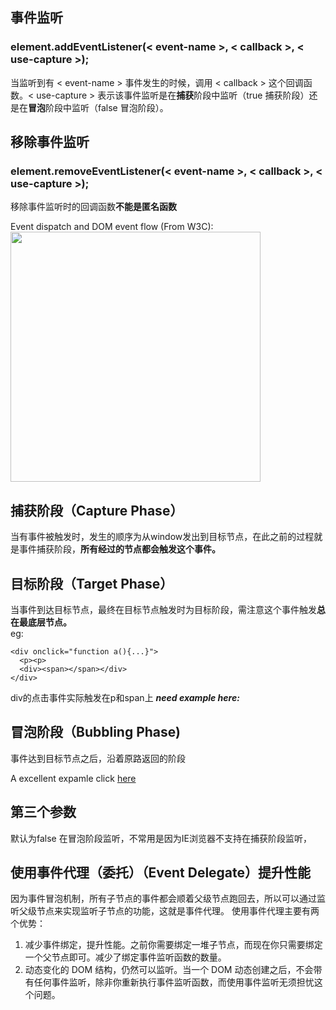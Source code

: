 ## 事件监听 
### element.addEventListener(< event-name >, < callback >, < use-capture >);
当监听到有 < event-name > 事件发生的时候，调用 < callback > 这个回调函数。< use-capture > 表示该事件监听是在**捕获**阶段中监听（true 捕获阶段）还是在**冒泡**阶段中监听（false 冒泡阶段）。  
## 移除事件监听 
### element.removeEventListener(< event-name >, < callback >, < use-capture >);
移除事件监听时的回调函数**不能是匿名函数**

Event dispatch and DOM event flow (From W3C):  
<img src="https://www.w3.org/TR/DOM-Level-3-Events/images/eventflow.svg" width="400">

## 捕获阶段（Capture Phase）
当有事件被触发时，发生的顺序为从window发出到目标节点，在此之前的过程就是事件捕获阶段，**所有经过的节点都会触发这个事件。**

## 目标阶段（Target Phase）
当事件到达目标节点，最终在目标节点触发时为目标阶段，需注意这个事件触发**总在最底层节点。**  
eg:  
```
<div onclick="function a(){...}">
  <p><p>
  <div><span></span></div>
</div>
```
div的点击事件实际触发在p和span上  ***need example here:***

## 冒泡阶段（Bubbling Phase)  
事件达到目标节点之后，沿着原路返回的阶段

A excellent expamle click <a href="http://jsbin.com/exezex/4/embed?css,js,output">here</a>

## 第三个参数 
默认为false 在冒泡阶段监听，不常用是因为IE浏览器不支持在捕获阶段监听，

## 使用事件代理（委托）（Event Delegate）提升性能 
因为事件冒泡机制，所有子节点的事件都会顺着父级节点跑回去，所以可以通过监听父级节点来实现监听子节点的功能，这就是事件代理。
使用事件代理主要有两个优势： 
1. 减少事件绑定，提升性能。之前你需要绑定一堆子节点，而现在你只需要绑定一个父节点即可。减少了绑定事件监听函数的数量。 
2. 动态变化的 DOM 结构，仍然可以监听。当一个 DOM 动态创建之后，不会带有任何事件监听，除非你重新执行事件监听函数，而使用事件监听无须担忧这个问题。
